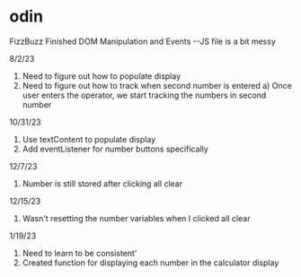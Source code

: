 # odin
FizzBuzz
Finished DOM Manipulation and Events
--JS file is a bit messy

8/2/23
1) Need to figure out how to populate display
2) Need to figure out how to track when second number is entered
    a) Once user enters the operator, we start tracking the numbers in second number

10/31/23
1) Use textContent to populate display
2) Add eventListener for number buttons specifically

12/7/23
1) Number is still stored after clicking all clear

12/15/23
1) Wasn't resetting the number variables when I clicked all clear

1/19/23
1) Need to learn to be consistent'
2) Created function for displaying each number in the calculator display
